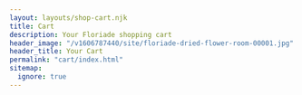 ```yaml
---
layout: layouts/shop-cart.njk
title: Cart
description: Your Floriade shopping cart
header_image: "/v1606787440/site/floriade-dried-flower-room-00001.jpg"
header_title: Your Cart
permalink: "cart/index.html"
sitemap:
  ignore: true
---
```

